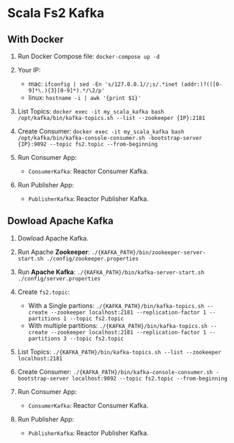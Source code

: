 
# Scala Fs2 Kafka

## With Docker

1. Run Docker Compose file:
    `docker-compose up -d`

2. Your IP:
    * mac: `ifconfig | sed -En 's/127.0.0.1//;s/.*inet (addr:)?(([0-9]*\.){3}[0-9]*).*/\2/p'`
    * linux: `hostname -i | awk '{print $1}'`

3. List Topics:
    `docker exec -it my_scala_kafka bash`
    `/opt/kafka/bin/kafka-topics.sh --list --zookeeper {IP}:2181`
   
4. Create Consumer:
    `docker exec -it my_scala_kafka bash`
    `/opt/kafka/bin/kafka-console-consumer.sh -bootstrap-server {IP}:9092 --topic fs2.topic --from-beginning`
    
5. Run Consumer App:
    * `ConsumerKafka`: Reactor Consumer Kafka.

6. Run Publisher App:
    * `PublisherKafka`: Reactor Publisher Kafka.

## Dowload Apache Kafka

1. Dowload Apache Kafka.

2. Run Apache **Zookeeper**:
    `./{KAFKA_PATH}/bin/zookeeper-server-start.sh ./config/zookeeper.properties`

3. Run **Apache Kafka**:
    `./{KAFKA_PATH}/bin/kafka-server-start.sh ./config/server.properties`
    
4. Create `fs2.topic`:
    * With a Single partions:
        `./{KAFKA_PATH}/bin/kafka-topics.sh --create --zookeeper localhost:2181 --replication-factor 1 --partitions 1 --topic fs2.topic`
    * With multiple partitions:
        `./{KAFKA_PATH}/bin/kafka-topics.sh --create --zookeeper localhost:2181 --replication-factor 1 --partitions 3 --topic fs2.topic`
 
5. List Topics:
    `./{KAFKA_PATH}/bin/kafka-topics.sh --list --zookeeper localhost:2181`
   
6. Create Consumer:
    `./{KAFKA_PATH}/bin/kafka-console-consumer.sh -bootstrap-server localhost:9092 --topic fs2.topic --from-beginning`
   
7. Run Consumer App:
    * `ConsumerKafka`: Reactor Consumer Kafka.

8. Run Publisher App:
    * `PublisherKafka`: Reactor Publisher Kafka.